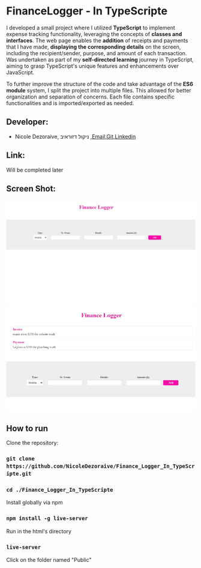 # FinanceLogger - In TypeScripte

I developed a small project where I utilized **TypeScript** to implement expense tracking functionality, leveraging the concepts of **classes and interfaces**.
The web page enables the **addition** of receipts and payments that I have made, **displaying the corresponding details** on the screen, including the recipient/sender, purpose, and amount of each transaction.
Was undertaken as part of my **self-directed learning** journey in TypeScript, aiming to grasp TypeScript's unique features and enhancements over JavaScript.

To further improve the structure of the code and take advantage of the **ES6 module** system, I split the project into multiple files. This allowed for better organization and separation of concerns. Each file contains specific functionalities and is imported/exported as needed.

## Developer:
  * Nicole Dezoraive, ניקול דזוראיב ,[Email](dezoraivenicole@gmail.com),[Git](https://github.com/NicoleDezoraive),[Linkedin](https://www.linkedin.com/in/nicole-dezoraive-124b74168)

## Link:
Will be completed later

## Screen Shot:
![home](https://github.com/NicoleDezoraive/Finance_Logger_In_TypeScripte/blob/master/public/imeges/home.JPG)
![add](https://github.com/NicoleDezoraive/Finance_Logger_In_TypeScripte/blob/master/public/imeges/add.JPG)
## How to run
Clone the repository:

### `git clone https://github.com/NicoleDezoraive/Finance_Logger_In_TypeScripte.git`

### `cd ./Finance_Logger_In_TypeScripte`
Install globally via npm
### `npm install -g live-server`
 Run in the html's directory
### `live-server`
Click on the folder named "Public"





